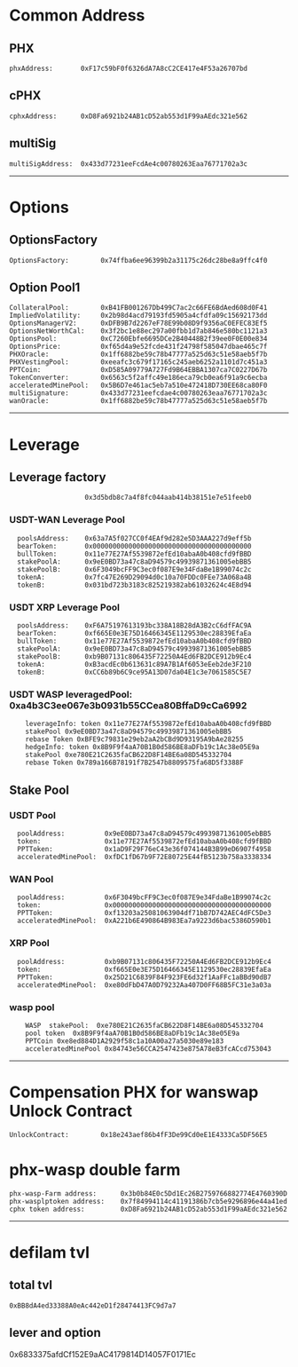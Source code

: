 # Common Address

## PHX
	phxAddress:       0xF17c59bF0f6326dA7A8cC2CE417e4F53a26707bd

## cPHX
	cphxAddress:      0xD8Fa6921b24AB1cD52ab553d1F99aAEdc321e562

## multiSig
    multiSigAddress:  0x433d77231eeFcdAe4c00780263Eaa76771702a3c	
___
	
# Options	
## OptionsFactory
    OptionsFactory:        0x74ffba6ee96399b2a31175c26dc28be8a9ffc4f0
	
## Option Pool1	
    CollateralPool:        0xB41FB001267Db499C7ac2c66FE6BdAed608d0F41 
    ImpliedVolatility:     0x2b98d4acd79193fd5905a4cfdfa09c15692173dd
    OptionsManagerV2:      0xDFB9B7d2267eF78E99b08D9f9356aC0EFEC83Ef5
    OptionsNetWorthCal:    0x3f2bc1e88ec297a00fbb1d7ab846e580bc1121a3
    OptionsPool:           0xC7260Ebfe6695DCe2B40448B2f39ee0F0E00e834
    OptionsPrice:          0xf65d4a9e52fcde431f24798f585047dbae465c7f
    PHXOracle:             0x1ff6882be59c78b47777a525d63c51e58aeb5f7b
    PHXVestingPool:        0xeeafc3c679f17165c245aeb6252a1101d7c451a3
    PPTCoin:               0xD585A09779A727Fd9B64EBBA1307ca7C0227D67b
    TokenConverter:        0x6563c5f2affc49e186eca79cb0ea6f91a9c6ecba
    acceleratedMinePool:   0x5B6D7e461ac5eb7a510e472418D730EE68ca80F0
    multiSignature:        0x433d77231eefcdae4c00780263eaa76771702a3c
    wanOracle:             0x1ff6882be59c78b47777a525d63c51e58aeb5f7b 
___

# Leverage
## Leverage factory        
                       0x3d5bdb8c7a4f8fc044aab414b38151e7e51feeb0
	
### USDT-WAN Leverage Pool
      poolsAddress:    0x63a7A5f027CC0f4EAf9d282e5D3AAA227d9eff5b      
      bearToken:       0x0000000000000000000000000000000000000000               
      bullToken:       0x11e77E27Af5539872efEd10abaA0b408cfd9fBBD   
      stakePoolA:      0x9eE0BD73a47c8aD94579c49939871361005ebBB5         
      stakePoolB:      0x6F3049bcFF9C3ec0f087E9e34FdaBe1B99074c2c   
      tokenA:          0x7fc47E269D29094d0c10a70FDDc0FEe73A068a4B   
      tokenB:          0x031bd723b3183c825219382ab61032624c4E8d94   	

### USDT XRP Leverage Pool
      poolsAddress:    0xF6A75197613193bc338A18B28dA3B2cC6dfFAC9A  
      bearToken:       0xf665E0e3E75D16466345E1129530ec28839EfaEa   
      bullToken:       0x11e77E27Af5539872efEd10abaA0b408cfd9fBBD   
      stakePoolA:      0x9eE0BD73a47c8aD94579c49939871361005ebBB5   
      stakePoolB:      0xb9B07131c806435F72250A4Ed6FB2DCE912b9Ec4   
      tokenA:          0xB3acdEc0b613631c89A7B1Af6053eEeb2de3F210   
      tokenB:          0xCC6b89b6C9ce95A13D07da04E1c3e7061585C5E7  	
		
### USDT WASP  leveragedPool:  0xa4b3C3ee067e3b0931b55CCea80BffaD9cCa6992
        leverageInfo: token 0x11e77E27Af5539872efEd10abaA0b408cfd9fBBD 
		stakePool 0x9eE0BD73a47c8aD94579c49939871361005ebBB5 
		rebase Token 0xBFE9c79831e29eb2aA2bCBd9D93195A9bAe28255 
        hedgeInfo: token 0x8B9F9f4aA70B1B0d586BE8aDFb19c1Ac38e05E9a 
		stakePool 0xe780E21C2635faCB622D8F14BE6a08D545332704 
		rebase Token 0x789a166B78191f7B2547b8809575fa68D5f3388F	  
	  

## Stake Pool
### USDT Pool
      poolAddress:          0x9eE0BD73a47c8aD94579c49939871361005ebBB5
      token:                0x11e77E27Af5539872efEd10abaA0b408cfd9fBBD 
      PPTToken:             0x1aD9F29F76eC43e36f074144B3B99eD6907f4958
      acceleratedMinePool:  0xfDC1fD67b9F72E80725E44fB5123b758a3338334
    

### WAN Pool
      poolAddress:          0x6F3049bcFF9C3ec0f087E9e34FdaBe1B99074c2c 
      token:                0x0000000000000000000000000000000000000000  
      PPTToken:             0xf13203a25081063904df71bB7D742AEC4dFC5De3 
      acceleratedMinePool:  0xA221b6E490864B983Ea7a9223d6bac5386D590b1 

### XRP Pool      
      poolAddress:          0xb9B07131c806435F72250A4Ed6FB2DCE912b9Ec4 
      token:                0xf665E0e3E75D16466345E1129530ec28839EfaEa  
      PPTToken:             0x25D21C6839F84F923FE6d32f1AaFFc1aBBd90dB7 
      acceleratedMinePool:  0xe80dFbD47A0D79232Aa407D0FF68B5FC31e3a03a 	

### wasp pool
		WASP  stakePool:  0xe780E21C2635faCB622D8F14BE6a08D545332704 
		pool token  0x8B9F9f4aA70B1B0d586BE8aDFb19c1Ac38e05E9a
		PPTCoin 0xe8ed884D1A2929f58c1a10A00a27a5030e89e183 
		acceleratedMinePool 0x84743e56CCA2547423e875A78eB3fcACcd753043
___
# Compensation PHX for wanswap Unlock Contract
	UnlockContract:	       0x18e243aef86b4fF3De99Cd0eE1E4333Ca5DF56E5	

# phx-wasp double farm	
    phx-wasp-Farm address:		0x3b0b84E0c5Dd1Ec26B2759766882774E4760390D
    phx-wasplptoken address:	0x7f84994114c41191386b7cb5e9296896e44a41ed
    cphx token address:			0xD8Fa6921b24AB1cD52ab553d1F99aAEdc321e562

___
# defilam tvl

## total tvl
	0xBB8dA4ed33388A0eAc442eD1f28474413FC9d7a7 
## lever and option	
   0x6833375afdCf152E9aAC4179814D14057F0171Ec
	